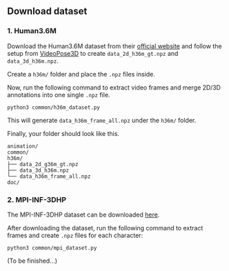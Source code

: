 ## Download dataset

### 1. Human3.6M
Download the Human3.6M dataset from their [official website](vision.imar.ro/human3.6m/) and follow the setup from [VideoPose3D](https://github.com/facebookresearch/VideoPose3D/blob/master/DATASETS.md) to create `data_2d_h36m_gt.npz` and `data_3d_h36m.npz`.

Create a `h36m/` folder and place the `.npz` files inside.

Now, run the following command to extract video frames and merge 2D/3D annotations into one single `.npz` file.
```
python3 common/h36m_dataset.py
```
This will generate `data_h36m_frame_all.npz` under the `h36m/` folder.

Finally, your folder should look like this.
```
animation/
common/
h36m/
├── data_2d_g36m_gt.npz
├── data_3d_h36m.npz
└── data_h36m_frame_all.npz
doc/
```


### 2. MPI-INF-3DHP
The MPI-INF-3DHP dataset can be downloaded [here](http://gvv.mpi-inf.mpg.de/3dhp-dataset/).

After downloading the dataset, run the following command to extract frames and create `.npz` files for each character:
```
python3 common/mpi_dataset.py
```
(To be finished...)